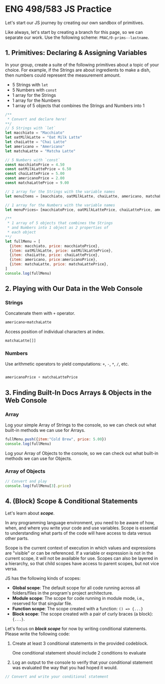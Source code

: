 # ENG 498/583 JS Practice

Let's start our JS journey by creating our own sandbox of primitives.

<p class="note">
  Like always, let's start by creating a branch for this page, so we can separate our work. Use the following scheme: <code>PRAC/0-prims--lastname</code>.
</p>

## 1. Primitives: Declaring & Assigning Variables

In your group, create a suite of the following primitives about a topic of your choice. For example, if the Strings are about ingredients to make a dish, then numbers could represent the measurement amount.

- 5 Strings with `let`
- 5 Numbers  with `const`
- 1 array for the Strings
- 1 array for the Numbers
- 1 array of 5 objects that combines the Strings and Numbers into 1

```js
/**
 * Convert and declare here!
**/
// 5 Strings with `let`
let macchiato = "Macchiato"
let oatMilkLatte = "Oat Milk Latte"
let chaiLatte = "Chai Latte"
let americano = "Americano"
let matchaLatte = "Matcha Latte"

// 5 Numbers with `const`
const macchiatoPrice = 4.50
const oatMilkLattePrice = 6.50
const chaiLattePrice = 5.00
const americanoPrice = 2.00
const matchaLattePrice = 9.00

// 1 array for the Strings with the variable names
let menuItems = [macchiato, oatMilkLatte, chaiLatte, americano, matchaLatte]

// 1 array for the Numbers with the variable names
let menuPrices= [macchiatoPrice, oatMilkLattePrice, chaiLattePrice, americanoPrice, matchaLattePrice]

/**
 * 1 array of 5 objects that combines the Strings
 * and Numbers into 1 object as 2 properties of
 * each object
**/
let fullMenu = [
  {item: macchiato, price: macchiatoPrice},
  {item: oatMilkLatte, price: oatMilkLattePrice},
  {item: chaiLatte, price: chaiLattePrice},
  {item: americano, price:americanoPrice},
  {item: matchaLatte, price: matchaLattePrice},
]
console.log(fullMenu)

```

## 2. Playing with Our Data in the Web Console

### Strings

Concatenate them with `+` operator.

```js
americano+matchaLatte
```

Access position of individual characters at index.

```javascript
matchaLatte[]]
```

### Numbers

Use arithmetic operators to yield computations: `+`, `-`, `*`, `/`, etc.

```js

americanoPrice + matchaLattePrice
```

## 3. Finding Built-In Docs Arrays & Objects in the Web Console

### Array

Log your simple Array of Strings to the console, so we can check out what built-in methods we can use for Arrays.

```js
fullMenu.push({item:"Cold Brew", price: 5.00})
console.log(fullMenu)

```

Log your Array of Objects to the console, so we can check out what built-in methods we can use for Objects.

### Array of Objects

```js
// Convert and play
console.log(fullMenu[3].price)
```

## 4. (Block) Scope & Conditional Statements

Let's learn about ***scope***.

In any programming language environment, you need to be aware of how, when, and where you write your code and use variables. Scope is essential to understanding what parts of the code will have access to data versus other parts.

Scope is the current context of execution in which values and expressions are "visible" or can be referenced. If a variable or expression is not in the current scope, it will not be available for use. Scopes can also be layered in a hierarchy, so that child scopes have access to parent scopes, but not vice versa.

JS has the following kinds of scopes:

- **Global scope**: The default scope for all code running across all folders/files in the program's project architecture.
- **Module scope**: The scope for code running in module mode, i.e., reserved for that singular file.
- **Function scope**: The scope created with a function: `() => {...}`
- **Block scope**: The scope created with a pair of curly braces (a block): `{...}`.

Let's focus on ***block scope*** for now by writing conditional statements. Please write the following code:

1. Create at least 3 conditional statements in the provided codeblock.
    <p class="note">One conditional statement should include 2 conditions to evaluate</p>
2. Log an output to the console to verify that your conditional statement was evaluated the way that you had hoped it would.

```javascript
// Convert and write your conditional statement

```
